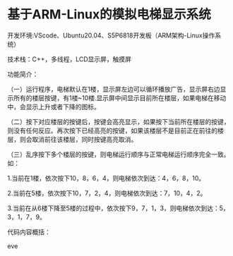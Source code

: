 # 基于ARM-Linux的模拟电梯显示系统

开发环境:VScode、Ubuntu20.04、S5P6818开发板（ARM架构-Linux操作系统）

技术栈：C++，多线程，LCD显示屏，触摸屏

功能简介：

（一）运行程序，电梯默认在1楼，显示屏左边可以循环播放广告，显示屏右边显示所有的楼层按键，有1楼~10楼.显示屏中间显示目前所在楼层，如果电梯在移动中，会显示上升或者下降的图标。

（二）按下对应楼层的按键后，按键会高亮显示，如果按下当前所在楼层的按键，则没有任何反应。再次按下已经高亮的按键，如果该楼层不是目前正在前往的楼层，则会取消前往该楼层，同时按键高亮取消。

（三）乱序按下多个楼层的按键，则电梯运行顺序与正常电梯运行顺序完全一致。如：

1.当前在1楼，依次按下10，8，6，4，则电梯依次到达：4，6，8，10。

2.当前在5楼，依次按下10，7，2，4，则电梯依次到达：7，10，4，2。

3.当前在从6楼下降至5楼的过程中，依次按下9，7，1，3，则电梯依次到达：5，3，1，7，9。

代码内容概括：

eve
